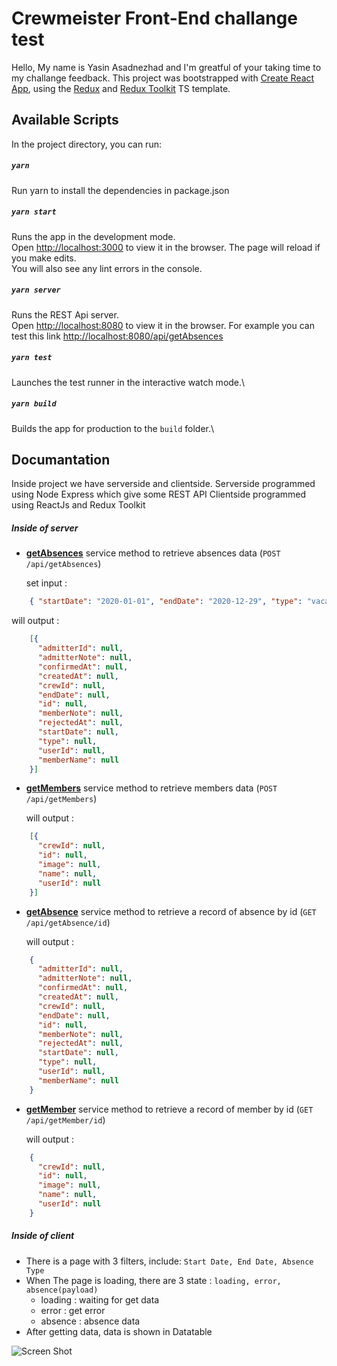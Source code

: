 # Crewmeister Front-End challange test
Hello,
My name is Yasin Asadnezhad and I'm greatful of your taking time to my challange feedback.
This project was bootstrapped with [Create React App](https://github.com/facebook/create-react-app), using the [Redux](https://redux.js.org/) and [Redux Toolkit](https://redux-toolkit.js.org/) TS template.

## Available Scripts

In the project directory, you can run:

##### `yarn` 
Run yarn to install the dependencies in package.json 
 
##### `yarn start` 
Runs the app in the development mode.\
Open [http://localhost:3000](http://localhost:3000) to view it in the browser.
The page will reload if you make edits.\
You will also see any lint errors in the console.
 

##### `yarn server` 
Runs the REST Api server.\
Open [http://localhost:8080](http://localhost:8080) to view it in the browser.
For example you can test this link 
[http://localhost:8080/api/getAbsences](http://localhost:8080/api/getAbsences)

##### `yarn test` 
Launches the test runner in the interactive watch mode.\

##### `yarn build`
Builds the app for production to the `build` folder.\
 
## Documantation
Inside project we have serverside and clientside. 
Serverside programmed using Node Express which give some REST API
Clientside programmed using ReactJs and Redux Toolkit

##### Inside of server

- **[getAbsences](#http://localhost:8080/api/getAbsences)** service method to retrieve absences data (`POST /api/getAbsences`)

   set input :
```json
    { "startDate": "2020-01-01", "endDate": "2020-12-29", "type": "vacation|sickness" }
```

   will output :

```json
    [{
      "admitterId": null,
      "admitterNote": null,
      "confirmedAt": null,
      "createdAt": null,
      "crewId": null,
      "endDate": null,
      "id": null,
      "memberNote": null,
      "rejectedAt": null,
      "startDate": null,
      "type": null,
      "userId": null,
      "memberName": null
    }]
```
- **[getMembers](#http://localhost:8080/api/getMembers)** service method to retrieve members data (`POST /api/getMembers`)

   will output :

```json
    [{
      "crewId": null,
      "id": null,
      "image": null,
      "name": null,
      "userId": null
    }]
```

- **[getAbsence](#http://localhost:8080/api/getAbsence)** service method to retrieve a record of absence by id (`GET /api/getAbsence/id`)

   will output :

```json
    {
      "admitterId": null,
      "admitterNote": null,
      "confirmedAt": null,
      "createdAt": null,
      "crewId": null,
      "endDate": null,
      "id": null,
      "memberNote": null,
      "rejectedAt": null,
      "startDate": null,
      "type": null,
      "userId": null,
      "memberName": null
    }
``` 

- **[getMember](#http://localhost:8080/api/getMember)** service method to retrieve a record of member by id (`GET /api/getMember/id`)

   will output :

```json
    {
      "crewId": null,
      "id": null,
      "image": null,
      "name": null,
      "userId": null
    }
```

##### Inside of client

- There is a page with 3 filters, include: `Start Date, End Date, Absence Type` 
- When The page is loading, there are 3 state : `loading, error, absence(payload)`
     - loading : waiting for get data
     - error : get error
     - absence : absence data
- After getting data, data is shown in Datatable

 ![Screen Shot](https://s2.uupload.ir/files/annotation_2022-12-20_143324_bdwm.png)